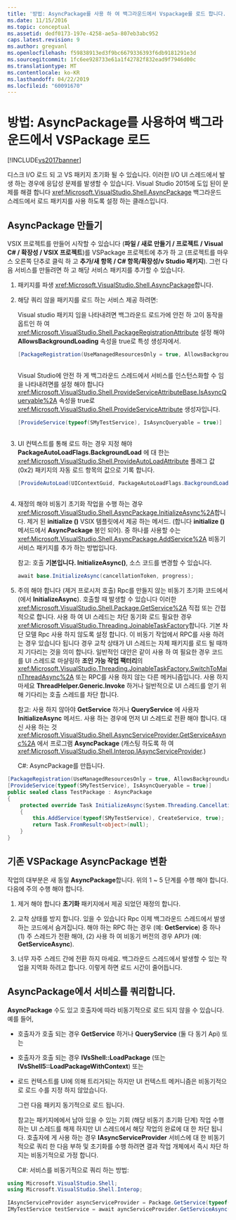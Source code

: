 ```yaml
---
title: '방법: AsyncPackage를 사용 하 여 백그라운드에서 Vspackage를 로드 합니다. | Microsoft Docs'
ms.date: 11/15/2016
ms.topic: conceptual
ms.assetid: dedf0173-197e-4258-ae5a-807eb3abc952
caps.latest.revision: 9
ms.author: gregvanl
ms.openlocfilehash: f59838913ed3f9bc6679336393f6db9181291e3d
ms.sourcegitcommit: 1fc6ee928733e61a1f42782f832ead9f7946d00c
ms.translationtype: MT
ms.contentlocale: ko-KR
ms.lasthandoff: 04/22/2019
ms.locfileid: "60091670"
---
```

# <a name="how-to-use-asyncpackage-to-load-vspackages-in-the-background"></a>방법: AsyncPackage를 사용하여 백그라운드에서 VSPackage 로드
[!INCLUDE[vs2017banner](../includes/vs2017banner.md)]

디스크 I/O 로드 되 고 VS 패키지 초기화 될 수 있습니다. 이러한 I/O UI 스레드에서 발생 하는 경우에 응답성 문제를 발생할 수 있습니다. Visual Studio 2015에 도입 된이 문제를 해결 합니다 <xref:Microsoft.VisualStudio.Shell.AsyncPackage> 백그라운드 스레드에서 로드 패키지를 사용 하도록 설정 하는 클래스입니다.  
  
## <a name="creating-an-asyncpackage"></a>AsyncPackage 만들기  
 VSIX 프로젝트를 만들어 시작할 수 있습니다 (**파일 / 새로 만들기 / 프로젝트 / Visual C# / 확장성 / VSIX 프로젝트**)를 VSPackage 프로젝트에 추가 하 고 (프로젝트를 마우스 오른쪽 단추로 클릭 하 고 **추가/새 항목 / C# 항목/확장성/v Studio 패키지**). 그런 다음 서비스를 만들려면 하 고 해당 서비스 패키지를 추가할 수 있습니다.  
  
1. 패키지를 파생 <xref:Microsoft.VisualStudio.Shell.AsyncPackage>합니다.  
  
2. 해당 쿼리 않을 패키지를 로드 하는 서비스 제공 하려면:  
  
    Visual studio 패키지 임을 나타내려면 백그라운드 로드가에 안전 하 고이 동작을 옵트인 하 여 <xref:Microsoft.VisualStudio.Shell.PackageRegistrationAttribute> 설정 해야 **AllowsBackgroundLoading** 속성을 true로 특성 생성자에서.  
  
   ```csharp  
   [PackageRegistration(UseManagedResourcesOnly = true, AllowsBackgroundLoading = true)]  
  
   ```  
  
    Visual Studio에 안전 하 게 백그라운드 스레드에서 서비스를 인스턴스화할 수 임을 나타내려면를 설정 해야 합니다 <xref:Microsoft.VisualStudio.Shell.ProvideServiceAttributeBase.IsAsyncQueryable%2A> 속성을 true로 <xref:Microsoft.VisualStudio.Shell.ProvideServiceAttribute> 생성자입니다.  
  
   ```csharp  
   [ProvideService(typeof(SMyTestService), IsAsyncQueryable = true)]  
  
   ```  
  
3. UI 컨텍스트를 통해 로드 하는 경우 지정 해야 **PackageAutoLoadFlags.BackgroundLoad** 에 대 한는 <xref:Microsoft.VisualStudio.Shell.ProvideAutoLoadAttribute> 플래그 값 (0x2) 패키지의 자동 로드 항목의 값으로 기록 합니다.  
  
   ```csharp  
   [ProvideAutoLoad(UIContextGuid, PackageAutoLoadFlags.BackgroundLoad)]  
  
   ```  
  
4. 재정의 해야 비동기 초기화 작업을 수행 하는 경우 <xref:Microsoft.VisualStudio.Shell.AsyncPackage.InitializeAsync%2A>합니다. 제거 된 **initialize ()** VSIX 템플릿에서 제공 하는 메서드. (합니다 **initialize ()** 메서드에서 **AsyncPackage** 봉인 되어). 중 하나를 사용할 수는 <xref:Microsoft.VisualStudio.Shell.AsyncPackage.AddService%2A> 비동기 서비스 패키지를 추가 하는 방법입니다.  
  
    참고: 호출 **기본입니다. InitializeAsync()**, 소스 코드를 변경할 수 있습니다.  
  
   ```csharp  
   await base.InitializeAsync(cancellationToken, progress);  
   ```  
  
5. 주의 해야 합니다 (제거 프로시저 호출) Rpc를 만들지 않는 비동기 초기화 코드에서 (에서 **InitializeAsync**). 호출할 때 발생할 수 있습니다 이러한 <xref:Microsoft.VisualStudio.Shell.Package.GetService%2A> 직접 또는 간접적으로 합니다.  사용 하 여 UI 스레드는 차단 동기화 로드 필요한 경우 <xref:Microsoft.VisualStudio.Threading.JoinableTaskFactory>합니다. 기본 차단 모델 Rpc 사용 하지 않도록 설정 합니다. 이 비동기 작업에서 RPC를 사용 하려는 경우 있습니다 됩니다 경우 교착 상태가 UI 스레드는 자체 패키지를 로드 될 때까지 기다리는 것을 의미 합니다. 일반적인 대안은 같이 사용 하 여 필요한 경우 코드를 UI 스레드로 마샬링하 **조인 가능 작업 팩터리**의 <xref:Microsoft.VisualStudio.Threading.JoinableTaskFactory.SwitchToMainThreadAsync%2A> 또는 RPC를 사용 하지 않는 다른 메커니즘입니다.  사용 하지 마세요 **ThreadHelper.Generic.Invoke** 하거나 일반적으로 UI 스레드를 얻기 위해 기다리는 호출 스레드를 차단 합니다.  
  
    참고: 사용 하지 않아야 **GetService** 하거나 **QueryService** 에 사용자 **InitializeAsync** 메서드. 사용 하는 경우에 먼저 UI 스레드로 전환 해야 합니다. 대신 사용 하는 것 <xref:Microsoft.VisualStudio.Shell.AsyncServiceProvider.GetServiceAsync%2A> 에서 프로그램 **AsyncPackage** (캐스팅 하도록 하 여 <xref:Microsoft.VisualStudio.Shell.Interop.IAsyncServiceProvider>.)  
  
   C#:  AsyncPackage를 만듭니다.  
  
```csharp  
[PackageRegistration(UseManagedResourcesOnly = true, AllowsBackgroundLoading = true)]       
[ProvideService(typeof(SMyTestService), IsAsyncQueryable = true)]   
public sealed class TestPackage : AsyncPackage   
{   
    protected override Task InitializeAsync(System.Threading.CancellationToken cancellationToken, IProgress<ServiceProgressData> progress)   
    {               
        this.AddService(typeof(SMyTestService), CreateService, true);   
        return Task.FromResult<object>(null);   
    }   
}  
```  
  
## <a name="convert-an-existing-vspackage-to-asyncpackage"></a>기존 VSPackage AsyncPackage 변환  
 작업의 대부분은 새 동일 **AsyncPackage**합니다. 위의 1 ~ 5 단계를 수행 해야 합니다. 다음에 주의 수행 해야 합니다.  
  
1. 제거 해야 합니다 **초기화** 패키지에서 제공 되었던 재정의 합니다.  
  
2. 교착 상태를 방지 합니다. 있을 수 있습니다 Rpc 이제 백그라운드 스레드에서 발생 하는 코드에서 숨겨집니다. 해야 하는 RPC 하는 경우 (예: **GetService**) 중 하나 (1) 주 스레드가 전환 해야, (2) 사용 하 여 비동기 버전의 경우 API가 (예: **GetServiceAsync**).  
  
3. 너무 자주 스레드 간에 전환 하지 마세요. 백그라운드 스레드에서 발생할 수 있는 작업을 지역화 하려고 합니다. 이렇게 하면 로드 시간이 줄어듭니다.  
  
## <a name="querying-services-from-asyncpackage"></a>AsyncPackage에서 서비스를 쿼리합니다.  
 **AsyncPackage** 수도 있고 호출자에 따라 비동기적으로 로드 되지 않을 수 있습니다. 예를 들어,  
  
- 호출자가 호출 되는 경우 **GetService** 하거나 **QueryService** (둘 다 동기 Api) 또는  
  
- 호출자가 호출 되는 경우 **IVsShell::LoadPackage** (또는 **IVsShell5::LoadPackageWithContext**) 또는  
  
- 로드 컨텍스트를 UI에 의해 트리거되는 하지만 UI 컨텍스트 메커니즘은 비동기적으로 로드 수를 지정 하지 않았습니다.  
  
  그런 다음 패키지 동기적으로 로드 됩니다.  
  
  참고는 패키지에에서 남아 있을 수 있는 기회 (해당 비동기 초기화 단계) 작업 수행 하는 UI 스레드를 해제 하지만 UI 스레드에서 해당 작업의 완료에 대 한 차단 됩니다. 호출자에 게 사용 하는 경우 **IAsyncServiceProvider** 서비스에 대 한 비동기적으로 쿼리 한 다음 부하 및 초기화를 수행 하려면 결과 작업 개체에서 즉시 차단 하지는 비동기적으로 가정 합니다.  
  
  C#:  서비스를 비동기적으로 쿼리 하는 방법:  
  
```csharp  
using Microsoft.VisualStudio.Shell;   
using Microsoft.VisualStudio.Shell.Interop;   
  
IAsyncServiceProvider asyncServiceProvider = Package.GetService(typeof(SAsyncServiceProvider)) as IAsyncServiceProvider;   
IMyTestService testService = await ayncServiceProvider.GetServiceAsync(typeof(SMyTestService)) as IMyTestService;  
```
